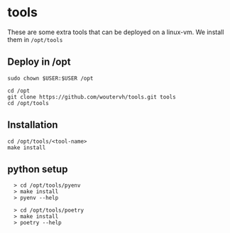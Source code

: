 # tools

These are some extra tools that can be deployed on a linux-vm.
We install them in ``/opt/tools``


## Deploy in /opt

```
sudo chown $USER:$USER /opt

cd /opt
git clone https://github.com/woutervh/tools.git tools
cd /opt/tools
```

## Installation
```
cd /opt/tools/<tool-name>
make install
```


## python setup


```
  > cd /opt/tools/pyenv
  > make install
  > pyenv --help
```

```
  > cd /opt/tools/poetry
  > make install
  > poetry --help
```
